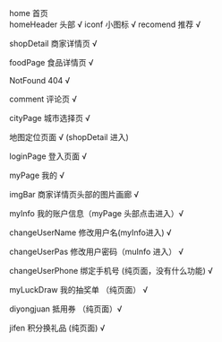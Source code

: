 
home 首页  
    homeHeader 头部  √
    iconf 小图标 √
    recomend 推荐 √

shopDetail  商家详情页 √


foodPage 食品详情页 √


NotFound 404 √


comment 评论页 √


cityPage 城市选择页 √


地图定位页面 √  (shopDetail 进入)


loginPage 登入页面  √


myPage  我的  √


imgBar 商家详情页头部的图片画廊  √


myInfo  我的账户信息（myPage 头部点击进入）√


changeUserName  修改用户名(myInfo进入)  √

changeUserPas  修改用户密码（muInfo 进入） √

changeUserPhone  绑定手机号 (纯页面，没有什么功能)  √


myLuckDraw   我的抽奖单 （纯页面） √

diyongjuan   抵用券 （纯页面）√

jifen        积分换礼品 (纯页面) √


